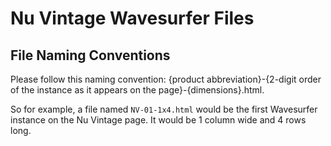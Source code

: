 # Nu Vintage Wavesurfer Files

## File Naming Conventions

Please follow this naming convention: {product abbreviation}-{2-digit order of the instance as it appears on the page}-{dimensions}.html.

So for example, a file named `NV-01-1x4.html` would be the first Wavesurfer instance on the Nu Vintage page. It would be 1 column wide and 4 rows long.